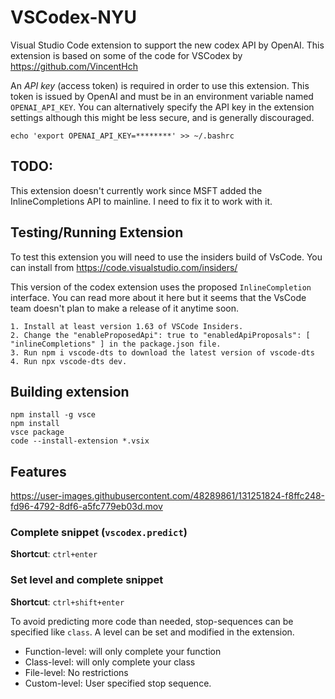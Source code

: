 # VSCodex-NYU

Visual Studio Code extension to support the new codex API by OpenAI.
This extension is based on some of the code for VSCodex by https://github.com/VincentHch

An *API key* (access token) is required in order to use this extension. This token is issued by OpenAI and must be in an environment variable named `OPENAI_API_KEY`. You can alternatively specify the API key in the extension settings although this might be less secure, and is generally discouraged.

```
echo 'export OPENAI_API_KEY=********' >> ~/.bashrc
```
## TODO:
This extension doesn't currently work since MSFT added the InlineCompletions API to mainline. I need to fix it to work with it. 

## Testing/Running  Extension

To test this extension you will need to use the insiders build of VsCode. You can install from https://code.visualstudio.com/insiders/

This version of the codex extension uses the proposed `InlineCompletion` interface. You can read more about it here but it seems that the VsCode team doesn't plan to make a release of it anytime soon. 

```
1. Install at least version 1.63 of VSCode Insiders. 
2. Change the "enableProposedApi": true to "enabledApiProposals": [ "inlineCompletions" ] in the package.json file. 
3. Run npm i vscode-dts to download the latest version of vscode-dts 
4. Run npx vscode-dts dev.
```

## Building extension

```
npm install -g vsce
npm install
vsce package
code --install-extension *.vsix
```

## Features

https://user-images.githubusercontent.com/48289861/131251824-f8ffc248-fd96-4792-8df6-a5fc779eb03d.mov

### Complete snippet (`vscodex.predict`)
**Shortcut**: `ctrl+enter`

### Set level and complete snippet
**Shortcut**: `ctrl+shift+enter`

To avoid predicting more code than needed, stop-sequences can be specified like `class`. A level can be set and modified in the extension.
* Function-level: will only complete your function
* Class-level: will only complete your class
* File-level: No restrictions
* Custom-level: User specified stop sequence.




